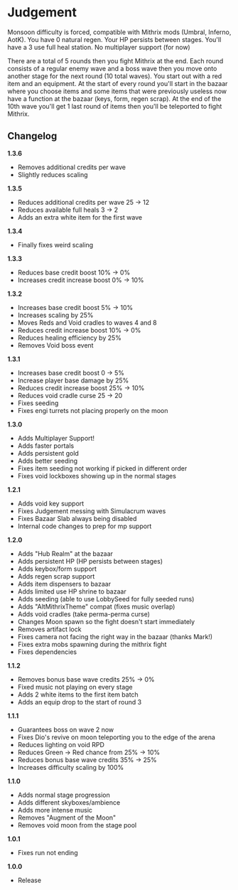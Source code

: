 # Judgement

Monsoon difficulty is forced, compatible with Mithrix mods (Umbral, Inferno, AotK). You have 0 natural regen. Your HP persists between stages. You'll have a 3 use full heal station. No multiplayer support (for now)

There are a total of 5 rounds then you fight Mithrix at the end. Each round consists of a regular enemy wave and a boss wave then you move onto another stage for the next round (10 total waves). You start out with a red item and an equipment. At the start of every round you'll start in the bazaar where you choose items and some items that were previously useless now have a function at the bazaar (keys, form, regen scrap). At the end of the 10th wave you'll get 1 last round of items then you'll be teleported to fight Mithrix.

## Changelog

**1.3.6**

- Removes additional credits per wave
- Slightly reduces scaling

**1.3.5**

- Reduces additional credits per wave 25 -> 12
- Reduces available full heals 3 -> 2
- Adds an extra white item for the first wave

**1.3.4**

- Finally fixes weird scaling

**1.3.3**

- Reduces base credit boost 10% -> 0%
- Increases credit increase boost 0% -> 10%

**1.3.2**

- Increases base credit boost 5% -> 10%
- Increases scaling by 25%
- Moves Reds and Void cradles to waves 4 and 8
- Reduces credit increase boost 10% -> 0%
- Reduces healing efficiency by 25%
- Removes Void boss event

**1.3.1**

- Increases base credit boost 0 -> 5%
- Increase player base damage by 25%
- Reduces credit increase boost 25% -> 10%
- Reduces void cradle curse 25 -> 20
- Fixes seeding
- Fixes engi turrets not placing properly on the moon

**1.3.0**

- Adds Multiplayer Support!
- Adds faster portals
- Adds persistent gold
- Adds better seeding
- Fixes item seeding not working if picked in different order
- Fixes void lockboxes showing up in the normal stages

**1.2.1**

- Adds void key support
- Fixes Judgement messing with Simulacrum waves
- Fixes Bazaar Slab always being disabled
- Internal code changes to prep for mp support

**1.2.0**

- Adds "Hub Realm" at the bazaar
- Adds persistent HP (HP persists between stages)
- Adds keybox/form support
- Adds regen scrap support
- Adds item dispensers to bazaar
- Adds limited use HP shrine to bazaar
- Adds seeding (able to use LobbySeed for fully seeded runs)
- Adds "AltMithrixTheme" compat (fixes music overlap)
- Adds void cradles (take perma-perma curse)
- Changes Moon spawn so the fight doesn't start immediately
- Removes artifact lock
- Fixes camera not facing the right way in the bazaar (thanks Mark!)
- Fixes extra mobs spawning during the mithrix fight
- Fixes dependencies

**1.1.2**

- Removes bonus base wave credits 25% -> 0%
- Fixed music not playing on every stage
- Adds 2 white items to the first item batch
- Adds an equip drop to the start of round 3

**1.1.1**

- Guarantees boss on wave 2 now
- Fixes Dio's revive on moon teleporting you to the edge of the arena
- Reduces lighting on void RPD
- Reduces Green -> Red chance from 25% -> 10%
- Reduces bonus base wave credits 35% -> 25%
- Increases difficulty scaling by 100%

**1.1.0**

- Adds normal stage progression
- Adds different skyboxes/ambience
- Adds more intense music
- Removes "Augment of the Moon"
- Removes void moon from the stage pool

**1.0.1**

- Fixes run not ending

**1.0.0**

- Release
